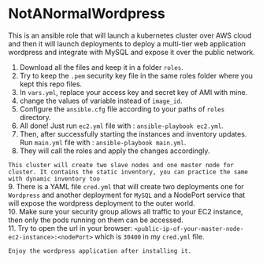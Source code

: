 # NotANormalWordpress
This is an ansible role that will launch a kubernetes cluster over AWS cloud and then it will launch deployments to deploy a multi-tier web application wordpress and integrate with MySQL and expose it over the public network.

1. Download all the files and keep it in a folder  `roles`.
2. Try to keep the `.pem` security key file in the same roles folder where you kept this repo files.
3. In `vars.yml`, replace your access key and secret key of AMI with mine.
4. change the values of variable instead of `image_id`.
5. Configure the `ansible.cfg` file according to your paths of `roles` directory.
6. All done! Just run `ec2.yml` file with : `ansible-playbook ec2.yml`.
7. Then, after successfully starting the instances and inventory updates. Run `main.yml` file with : `ansible-playbook main.yml`.
8. They will call the roles and apply the changes accordingly.

`This cluster will create two slave nodes and one master node for cluster. It contains the static inventory, you can practice the same with dynamic inventory too`<br>
9. There is a YAML file `cred.yml` that will create two deployments one for `Wordpress` and another deployment for `MySQL` and a NodePort service that will expose the wordpress deployment to the outer world.<br>
10. Make sure your security group allows all traffic to your EC2 instance, then only the pods running on them can be accessed.<br>
11. Try to open the url in your browser: `<public-ip-of-your-master-node-ec2-instance>:<nodePort>` which is `30400` in my `cred.yml` file.<br>

`Enjoy the wordpress application after installing it.`
